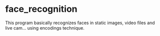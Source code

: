 # face_recognition
This program basically recognizes faces in static images, video files and live cam... using encodings technique.
